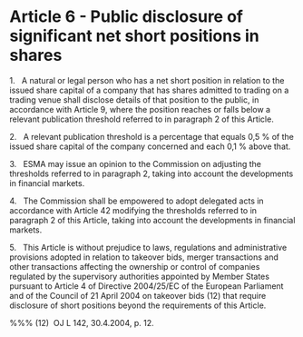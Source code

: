 # Article 6 - Public disclosure of significant net short positions in shares


1.   A natural or legal person who has a net short position in relation to the issued share capital of a company that has shares admitted to trading on a trading venue shall disclose details of that position to the public, in accordance with Article 9, where the position reaches or falls below a relevant publication threshold referred to in paragraph 2 of this Article.

2.   A relevant publication threshold is a percentage that equals 0,5 % of the issued share capital of the company concerned and each 0,1 % above that.

3.   ESMA may issue an opinion to the Commission on adjusting the thresholds referred to in paragraph 2, taking into account the developments in financial markets.

4.   The Commission shall be empowered to adopt delegated acts in accordance with Article 42 modifying the thresholds referred to in paragraph 2 of this Article, taking into account the developments in financial markets.

5.   This Article is without prejudice to laws, regulations and administrative provisions adopted in relation to takeover bids, merger transactions and other transactions affecting the ownership or control of companies regulated by the supervisory authorities appointed by Member States pursuant to Article 4 of Directive 2004/25/EC of the European Parliament and of the Council of 21 April 2004 on takeover bids (12) that require disclosure of short positions beyond the requirements of this Article.

%%% (12)  OJ L 142, 30.4.2004, p. 12.
